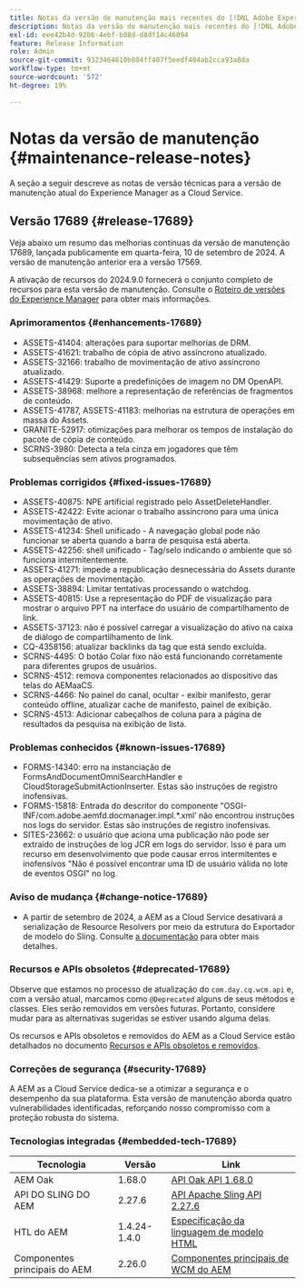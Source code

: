 ```yaml
---
title: Notas da versão de manutenção mais recentes do [!DNL Adobe Experience Manager] as a Cloud Service.
description: Notas da versão de manutenção mais recentes do [!DNL Adobe Experience Manager] as a Cloud Service.
exl-id: eee42b4d-9206-4ebf-b88d-d8df14c46094
feature: Release Information
role: Admin
source-git-commit: 9323464610b804ff407f5eedf404ab2cca93a8da
workflow-type: tm+mt
source-wordcount: '572'
ht-degree: 19%

---
```



# Notas da versão de manutenção {#maintenance-release-notes}

A seção a seguir descreve as notas de versão técnicas para a versão de manutenção atual do Experience Manager as a Cloud Service.

## Versão 17689 {#release-17689}

Veja abaixo um resumo das melhorias contínuas da versão de manutenção 17689, lançada publicamente em quarta-feira, 10 de setembro de 2024. A versão de manutenção anterior era a versão 17569.

A ativação de recursos do 2024.9.0 fornecerá o conjunto completo de recursos para esta versão de manutenção. Consulte o [Roteiro de versões do Experience Manager](https://experienceleague.adobe.com/en/docs/experience-manager-release-information/aem-release-updates/update-releases-roadmap) para obter mais informações.

### Aprimoramentos {#enhancements-17689}

* ASSETS-41404: alterações para suportar melhorias de DRM.
* ASSETS-41621: trabalho de cópia de ativo assíncrono atualizado.
* ASSETS-32166: trabalho de movimentação de ativo assíncrono atualizado.
* ASSETS-41429: Suporte a predefinições de imagem no DM OpenAPI.
* ASSETS-38968: melhore a representação de referências de fragmentos de conteúdo.
* ASSETS-41787, ASSETS-41183: melhorias na estrutura de operações em massa do Assets.
* GRANITE-52917: otimizações para melhorar os tempos de instalação do pacote de cópia de conteúdo.
* SCRNS-3980: Detecta a tela cinza em jogadores que têm subsequências sem ativos programados.

### Problemas corrigidos {#fixed-issues-17689}

* ASSETS-40875: NPE artificial registrado pelo AssetDeleteHandler.
* ASSETS-42422: Evite acionar o trabalho assíncrono para uma única movimentação de ativo.
* ASSETS-41234: Shell unificado - A navegação global pode não funcionar se aberta quando a barra de pesquisa está aberta.
* ASSETS-42256: shell unificado - Tag/selo indicando o ambiente que só funciona intermitentemente.
* ASSETS-41271: impede a republicação desnecessária do Assets durante as operações de movimentação.
* ASSETS-38894: Limitar tentativas processando o watchdog.
* ASSETS-40815: Use a representação do PDF de visualização para mostrar o arquivo PPT na interface do usuário de compartilhamento de link.
* ASSETS-37123: não é possível carregar a visualização do ativo na caixa de diálogo de compartilhamento de link.
* CQ-4358156: atualizar backlinks da tag que está sendo excluída.
* SCRNS-4495: O botão Colar fixo não está funcionando corretamente para diferentes grupos de usuários.
* SCRNS-4512: remova componentes relacionados ao dispositivo das telas do AEMaaCS.
* SCRNS-4466: No painel do canal, ocultar - exibir manifesto, gerar conteúdo offline, atualizar cache de manifesto, painel de exibição.
* SCRNS-4513: Adicionar cabeçalhos de coluna para a página de resultados da pesquisa na exibição de lista.

### Problemas conhecidos {#known-issues-17689}

* FORMS-14340: erro na instanciação de FormsAndDocumentOmniSearchHandler e CloudStorageSubmitActionInserter. Estas são instruções de registro inofensivas.
* FORMS-15818: Entrada do descritor do componente &quot;OSGI-INF/com.adobe.aemfd.docmanager.impl.*.xml’ não encontrou instruções nos logs do servidor. Estas são instruções de registro inofensivas.
* SITES-23662: o usuário que aciona uma publicação não pode ser extraído de instruções de log JCR em logs do servidor. Isso é para um recurso em desenvolvimento que pode causar erros intermitentes e inofensivos &quot;Não é possível encontrar uma ID de usuário válida no lote de eventos OSGI&quot; no log.

### Aviso de mudança {#change-notice-17689}

* A partir de setembro de 2024, a AEM as a Cloud Service desativará a serialização de Resource Resolvers por meio da estrutura do Exportador de modelo do Sling. Consulte [a documentação](/help/implementing/developing/hybrid/disallow-the-serialization-of-resourceresolvers-via-sling-model-exporter.md) para obter mais detalhes.

### Recursos e APIs obsoletos {#deprecated-17689}

Observe que estamos no processo de atualização do `com.day.cq.wcm.api` e, com a versão atual, marcamos como `@Deprecated` alguns de seus métodos e classes. Eles serão removidos em versões futuras. Portanto, considere mudar para as alternativas sugeridas se estiver usando alguma delas.

Os recursos e APIs obsoletos e removidos do AEM as a Cloud Service estão detalhados no documento [Recursos e APIs obsoletos e removidos](/help/release-notes/deprecated-removed-features.md).

### Correções de segurança {#security-17689}

A AEM as a Cloud Service dedica-se a otimizar a segurança e o desempenho da sua plataforma. Esta versão de manutenção aborda quatro vulnerabilidades identificadas, reforçando nosso compromisso com a proteção robusta do sistema.

### Tecnologias integradas {#embedded-tech-17689}

| Tecnologia | Versão | Link |
|---|---|---|
| AEM Oak | 1.68.0 | [API Oak API 1.68.0](https://www.javadoc.io/doc/org.apache.jackrabbit/oak-api/1.68.0/index.html) |
| API DO SLING DO AEM | 2.27.6 | [API Apache Sling API 2.27.6](https://www.javadoc.io/doc/org.apache.sling/org.apache.sling.api/latest/index.html) |
| HTL do AEM | 1.4.24-1.4.0 | [Especificação da linguagem de modelo HTML](https://github.com/adobe/htl-spec) |
| Componentes principais do AEM | 2.26.0 | [Componentes principais de WCM do AEM](https://github.com/adobe/aem-core-wcm-components) |
